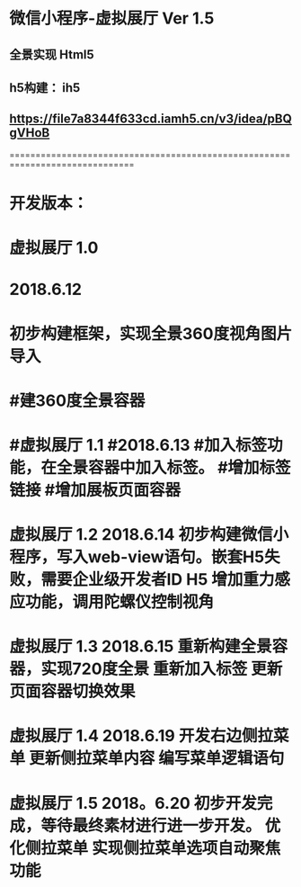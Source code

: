 #  微信小程序-虚拟展厅 Ver 1.5

##  全景实现 Html5
##  h5构建： ih5
##  https://file7a8344f633cd.iamh5.cn/v3/idea/pBQgVHoB


==============================================================================
# 开发版本：  
# 虚拟展厅 1.0 
# 2018.6.12
# 初步构建框架，实现全景360度视角图片导入
#建360度全景容器
==============================================================================
#虚拟展厅 1.1
#2018.6.13
#加入标签功能，在全景容器中加入标签。
#增加标签链接
#增加展板页面容器
==============================================================================
虚拟展厅 1.2
2018.6.14
初步构建微信小程序，写入web-view语句。嵌套H5失败，需要企业级开发者ID
H5 增加重力感应功能，调用陀螺仪控制视角
==============================================================================
虚拟展厅 1.3
2018.6.15
重新构建全景容器，实现720度全景
重新加入标签
更新页面容器切换效果
==============================================================================
虚拟展厅 1.4
2018.6.19
开发右边侧拉菜单
更新侧拉菜单内容
编写菜单逻辑语句
==============================================================================
虚拟展厅 1.5
2018。6.20
初步开发完成，等待最终素材进行进一步开发。
优化侧拉菜单
实现侧拉菜单选项自动聚焦功能
==============================================================================
